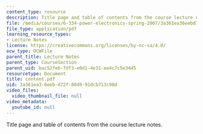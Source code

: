 ```yaml
---
content_type: resource
description: Title page and table of contents from the course lecture notes.
file: /media/courses/6-334-power-electronics-spring-2007/3a361ea36eebd72f804991dcb713c90d_content.pdf
file_type: application/pdf
learning_resource_types:
- Lecture Notes
license: https://creativecommons.org/licenses/by-nc-sa/4.0/
ocw_type: OCWFile
parent_title: Lecture Notes
parent_type: CourseSection
parent_uid: bac52feb-fdf3-e0d1-4e31-ee4c7c5e3445
resourcetype: Document
title: content.pdf
uid: 3a361ea3-6eeb-d72f-8049-91dcb713c90d
video_files:
  video_thumbnail_file: null
video_metadata:
  youtube_id: null
---
```

Title page and table of contents from the course lecture notes.